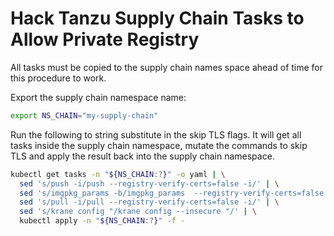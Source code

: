 # Hack Tanzu Supply Chain Tasks to Allow Private Registry

All tasks must be copied to the supply chain names space ahead of time for this procedure to work.

Export the supply chain namespace name:

```sh
export NS_CHAIN="my-supply-chain"
```

Run the following to string substitute in the skip TLS flags. It will get all tasks inside the supply chain namespace, mutate the commands to skip TLS and apply the result back into the supply chain namespace.

```sh
kubectl get tasks -n "${NS_CHAIN:?}" -o yaml | \
  sed 's/push -i/push --registry-verify-certs=false -i/' | \
  sed 's/imgpkg_params -b/imgpkg_params  --registry-verify-certs=false -b/' | \
  sed 's/pull -i/pull --registry-verify-certs=false -i/' | \
  sed 's/krane config "/krane config --insecure "/' | \
  kubectl apply -n "${NS_CHAIN:?}" -f -
```